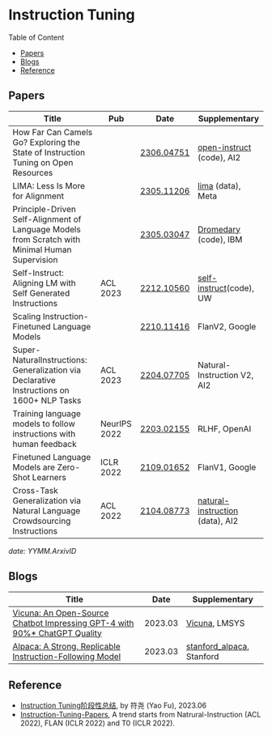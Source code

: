 # Instruction Tuning

Table of Content

- [Papers](#papers)
- [Blogs](#blogs)
- [Reference](#reference)

## Papers

| Title                                                                                          | Pub          | Date                                          | Supplementary                                                          |
| ---------------------------------------------------------------------------------------------- | ------------ | --------------------------------------------- | ---------------------------------------------------------------------- |
| How Far Can Camels Go? Exploring the State of Instruction Tuning on Open Resources             |              | [2306.04751](https://arxiv.org/abs/2306.04751)   | [open-instruct](https://github.com/allenai/open-instruct) (code), AI2     |
| LIMA: Less Is More for Alignment                                                               |              | [2305.11206](https://arxiv.org/abs/2305.11206)   | [lima](https://huggingface.co/datasets/GAIR/lima) (data), Meta            |
| Principle-Driven Self-Alignment of Language Models from Scratch with Minimal Human Supervision |              | [2305.03047](https://arxiv.org/abs/2305.03047)   | [Dromedary](https://github.com/IBM/Dromedary) (code), IBM                 |
| Self-Instruct: Aligning LM with Self Generated Instructions                                    | ACL 2023     | [2212.10560](https://arxiv.org/abs/2212.10560)   | [self-instruct](https://github.com/yizhongw/self-instruct)(code), UW      |
| Scaling Instruction-Finetuned Language Models                                                  |              | [2210.11416](https://arxiv.org/abs/2210.11416)   | FlanV2, Google                                                         |
| Super-NaturalInstructions: Generalization via Declarative Instructions on 1600+ NLP Tasks      | ACL 2023     | [2204.07705](https://arxiv.org/abs/2204.07705)   | Natural-Instruction V2, AI2                                            |
| Training language models to follow instructions with human feedback                            | NeurIPS 2022 | [2203.02155](https://arxiv.org/abs/2203.02155)   | RLHF, OpenAI                                                           |
| Finetuned Language Models are Zero-Shot Learners                                               | ICLR 2022    | [2109.01652](https://arxiv.org/abs/2109.01652)   | FlanV1, Google                                                         |
| Cross-Task Generalization via Natural Language Crowdsourcing Instructions                      | ACL 2022     | [2104.08773](https://arxiv.org/abs/2104.08773v4) | [natural-instruction](https://instructions.apps.allenai.org/) (data), AI2 |

*date: YYMM.ArxivID*

## Blogs

| Title                                                                                                               | Date    | Supplementary                                                          |
| ------------------------------------------------------------------------------------------------------------------- | ------- | ---------------------------------------------------------------------- |
| [Vicuna: An Open-Source Chatbot Impressing GPT-4 with 90%* ChatGPT Quality](https://lmsys.org/blog/2023-03-30-vicuna/) | 2023.03 | [Vicuna](https://github.com/lm-sys/FastChat#model-weights), LMSYS         |
| [Alpaca: A Strong, Replicable Instruction-Following Model](https://crfm.stanford.edu/2023/03/13/alpaca.html)           | 2023.03 | [stanford_alpaca](https://github.com/tatsu-lab/stanford_alpaca), Stanford |

## Reference

- [Instruction Tuning阶段性总结](https://yaofu.notion.site/2023-06-Instruction-Tuning-935b48e5f26448e6868320b9327374a1), by 符尧 (Yao Fu), 2023.06
- [Instruction-Tuning-Papers](https://github.com/SinclairCoder/Instruction-Tuning-Papers), A trend starts from Natrural-Instruction (ACL 2022), FLAN (ICLR 2022) and T0 (ICLR 2022).
